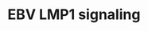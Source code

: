 ---
annotations:
- type: Pathway Ontology
  value: signaling pathway
authors:
- MaintBot
- Susan
description: based on science-slides...
last-edited: 2016-07-25
organisms:
- Danio rerio
redirect_from:
- /index.php/Pathway:WP1328
- /instance/WP1328
schema-jsonld:
- '@context': https://schema.org/
  '@id': https://wikipathways.github.io/pathways/WP1328.html
  '@type': Dataset
  creator:
    '@type': Organization
    name: WikiPathways
  description: based on science-slides...
  keywords:
  - p50/p52
  - TNF
  - traf6
  - traf1
  - chuk
  - hsp90a.2
  - CCL20
  - IFNB
  - ikbkb
  - NIK
  - map3k3
  - LOC100002946
  - map3k7
  - PDLIM7
  - I-Kappa-B
  - irak1
  - JNK
  - p52
  - p50
  - tradd
  - ikbkg
  - SFC complex
  - p100
  - CCL5
  - rela
  - mapk1
  license: CC0
  name: EBV LMP1 signaling
seo: CreativeWork
title: EBV LMP1 signaling
wpid: WP1328
---